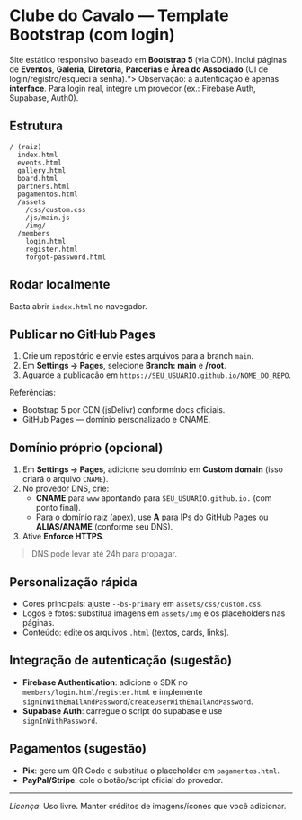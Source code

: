 
# Clube do Cavalo — Template Bootstrap (com login)

Site estático responsivo baseado em **Bootstrap 5** (via CDN). Inclui páginas de **Eventos**, **Galeria**, **Diretoria**, **Parcerias** e **Área do Associado** (UI de login/registro/esqueci a senha).*> Observação: a autenticação é apenas **interface**. Para login real, integre um provedor (ex.: Firebase Auth, Supabase, Auth0).

## Estrutura
```
/ (raiz)
  index.html
  events.html
  gallery.html
  board.html
  partners.html
  pagamentos.html
  /assets
    /css/custom.css
    /js/main.js
    /img/
  /members
    login.html
    register.html
    forgot-password.html
```

## Rodar localmente
Basta abrir `index.html` no navegador.

## Publicar no GitHub Pages
1. Crie um repositório e envie estes arquivos para a branch `main`.
2. Em **Settings → Pages**, selecione **Branch: main** e **/root**.
3. Aguarde a publicação em `https://SEU_USUARIO.github.io/NOME_DO_REPO`.

Referências:
- Bootstrap 5 por CDN (jsDelivr) conforme docs oficiais.  
- GitHub Pages — domínio personalizado e CNAME.

## Domínio próprio (opcional)
1. Em **Settings → Pages**, adicione seu domínio em **Custom domain** (isso criará o arquivo `CNAME`).
2. No provedor DNS, crie:
   - **CNAME** para `www` apontando para `SEU_USUARIO.github.io.` (com ponto final).
   - Para o domínio raiz (apex), use **A** para IPs do GitHub Pages ou **ALIAS/ANAME** (conforme seu DNS).
3. Ative **Enforce HTTPS**.

> DNS pode levar até 24h para propagar.

## Personalização rápida
- Cores principais: ajuste `--bs-primary` em `assets/css/custom.css`.
- Logos e fotos: substitua imagens em `assets/img` e os placeholders nas páginas.
- Conteúdo: edite os arquivos `.html` (textos, cards, links).

## Integração de autenticação (sugestão)
- **Firebase Authentication**: adicione o SDK no `members/login.html`/`register.html` e implemente `signInWithEmailAndPassword`/`createUserWithEmailAndPassword`.
- **Supabase Auth**: carregue o script do supabase e use `signInWithPassword`.

## Pagamentos (sugestão)
- **Pix**: gere um QR Code e substitua o placeholder em `pagamentos.html`.
- **PayPal/Stripe**: cole o botão/script oficial do provedor.

---
*Licença*: Uso livre. Manter créditos de imagens/ícones que você adicionar.
